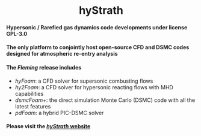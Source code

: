 <h1 align="center">hyStrath</h1>  

#### Hypersonic / Rarefied gas dynamics code developments under license GPL-3.0 
#### The only platform to conjointly host open-source CFD and DSMC codes designed for atmospheric re-entry analysis

#### The *Fleming* release includes  
+ *hyFoam*: a CFD solver for supersonic combusting flows   
+ *hy2Foam*: a CFD solver for hypersonic reacting flows with MHD capabilities  
+ *dsmcFoam+*: the direct simulation Monte Carlo (DSMC) code with all the latest features  
+ *pdFoam*: a hybrid PIC-DSMC solver   

#### Please visit the [_hyStrath_ website](https://hystrath.github.io/)
